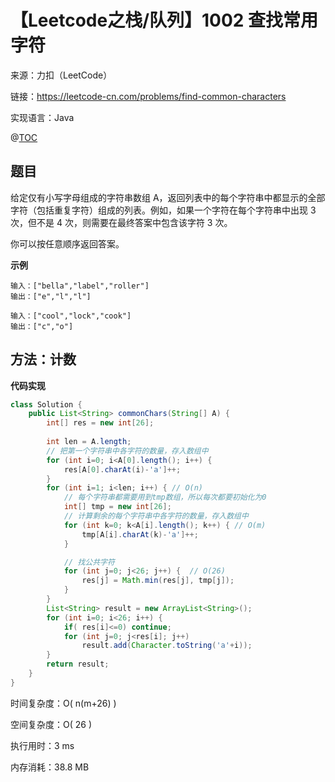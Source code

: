 # 【Leetcode之栈/队列】1002 查找常用字符

来源：力扣（LeetCode）

链接：https://leetcode-cn.com/problems/find-common-characters

实现语言：Java

@[TOC](目录)

##  题目

给定仅有小写字母组成的字符串数组 A，返回列表中的每个字符串中都显示的全部字符（包括重复字符）组成的列表。例如，如果一个字符在每个字符串中出现 3 次，但不是 4 次，则需要在最终答案中包含该字符 3 次。

你可以按任意顺序返回答案。

**示例**

```
输入：["bella","label","roller"]
输出：["e","l","l"]

输入：["cool","lock","cook"]
输出：["c","o"]
```

## 方法：计数

**代码实现**

```java
class Solution {
    public List<String> commonChars(String[] A) {
        int[] res = new int[26];
       
        int len = A.length;
        // 把第一个字符串中各字符的数量，存入数组中
        for (int i=0; i<A[0].length(); i++) {	
            res[A[0].charAt(i)-'a']++;
        }
        for (int i=1; i<len; i++) { // O(n)
            // 每个字符串都需要用到tmp数组，所以每次都要初始化为0
            int[] tmp = new int[26];
            // 计算剩余的每个字符串中各字符的数量，存入数组中
            for (int k=0; k<A[i].length(); k++) { // O(m)
                tmp[A[i].charAt(k)-'a']++;
            }

            // 找公共字符
            for (int j=0; j<26; j++) {	// O(26)
                res[j] = Math.min(res[j], tmp[j]);
            }
        }
        List<String> result = new ArrayList<String>();
        for (int i=0; i<26; i++) {
            if( res[i]<=0) continue;
            for (int j=0; j<res[i]; j++)
                result.add(Character.toString('a'+i));
        }
        return result;
    }
}
```

时间复杂度：O( n(m+26) )

空间复杂度：O( 26 )

执行用时：3 ms

内存消耗：38.8 MB

